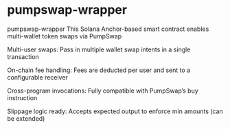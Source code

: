 # pumpswap-wrapper
pumpswap-wrapper
This Solana Anchor-based smart contract enables multi-wallet token swaps via PumpSwap

Multi-user swaps: Pass in multiple wallet swap intents in a single transaction

On-chain fee handling: Fees are deducted per user and sent to a configurable receiver

Cross-program invocations: Fully compatible with PumpSwap’s buy instruction

Slippage logic ready: Accepts expected output to enforce min amounts (can be extended)

